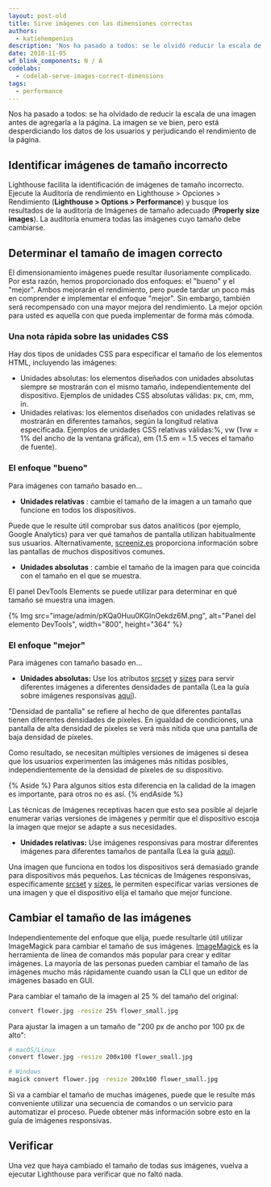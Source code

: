 ```yaml
---
layout: post-old
title: Sirve imágenes con las dimensiones correctas
authors:
  - katiehempenius
description: 'Nos ha pasado a todos: se le olvidó reducir la escala de una imagen antes de agregarla a la página. La imagen se ve bien, pero está desperdiciando los datos de los usuarios y perjudicando el rendimiento de la página.'
date: 2018-11-05
wf_blink_components: N / A
codelabs:
  - codelab-serve-images-correct-dimensions
tags:
  - performance
---
```


Nos ha pasado a todos: se ha olvidado de reducir la escala de una imagen antes de agregarla a la página. La imagen se ve bien, pero está desperdiciando los datos de los usuarios y perjudicando el rendimiento de la página.

## Identificar imágenes de tamaño incorrecto

Lighthouse facilita la identificación de imágenes de tamaño incorrecto. Ejecute la Auditoría de rendimiento en Lighthouse > Opciones > Rendimiento (**Lighthouse > Options > Performance**) y busque los resultados de la auditoría de Imágenes de tamaño adecuado (**Properly size images**). La auditoría enumera todas las imágenes cuyo tamaño debe cambiarse.

## Determinar el tamaño de imagen correcto

El dimensionamiento imágenes puede resultar ilusoriamente complicado. Por esta razón, hemos proporcionado dos enfoques: el "bueno" y el "mejor". Ambos mejorarán el rendimiento, pero puede tardar un poco más en comprender e implementar el enfoque "mejor". Sin embargo, también será recompensado con una mayor mejora del rendimiento. La mejor opción para usted es aquella con que pueda implementar de forma más cómoda.

### Una nota rápida sobre las unidades CSS

Hay dos tipos de unidades CSS para especificar el tamaño de los elementos HTML, incluyendo las imágenes:

- Unidades absolutas: los elementos diseñados con unidades absolutas siempre se mostrarán con el mismo tamaño, independientemente del dispositivo. Ejemplos de unidades CSS absolutas válidas: px, cm, mm, in.
- Unidades relativas: los elementos diseñados con unidades relativas se mostrarán en diferentes tamaños, según la longitud relativa especificada. Ejemplos de unidades CSS relativas válidas:%, vw (1vw = 1% del ancho de la ventana gráfica), em (1.5 em = 1.5 veces el tamaño de fuente).

### El enfoque "bueno"

Para imágenes con tamaño basado en…

- **Unidades relativas** : cambie el tamaño de la imagen a un tamaño que funcione en todos los dispositivos.

Puede que le resulte útil comprobar sus datos analíticos (por ejemplo, Google Analytics) para ver qué tamaños de pantalla utilizan habitualmente sus usuarios. Alternativamente, [screeniz.es](http://screensiz.es/) proporciona información sobre las pantallas de muchos dispositivos comunes.

- **Unidades absolutas** : cambie el tamaño de la imagen para que coincida con el tamaño en el que se muestra.

El panel DevTools Elements se puede utilizar para determinar en qué tamaño se muestra una imagen.

{% Img src="image/admin/pKQa0Huu0KGInOekdz6M.png", alt="Panel del elemento DevTools", width="800", height="364" %}

### El enfoque "mejor"

Para imágenes con tamaño basado en…

- **Unidades absolutas:** Use los atributos [srcset](https://developer.mozilla.org/docs/Web/HTML/Element/source#attr-srcset) y [sizes](https://developer.mozilla.org/docs/Web/HTML/Element/source#attr-sizes) para servir diferentes imágenes a diferentes densidades de pantalla (Lea la guía sobre imágenes responsivas [aquí](/serve-responsive-images)).

"Densidad de pantalla" se refiere al hecho de que diferentes pantallas tienen diferentes densidades de píxeles. En igualdad de condiciones, una pantalla de alta densidad de píxeles se verá más nítida que una pantalla de baja densidad de píxeles.

Como resultado, se necesitan múltiples versiones de imágenes si desea que los usuarios experimenten las imágenes más nítidas posibles, independientemente de la densidad de píxeles de su dispositivo.

{% Aside %} Para algunos sitios esta diferencia en la calidad de la imagen es importante, para otros no es así. {% endAside %}

Las técnicas de Imágenes receptivas hacen que esto sea posible al dejarle enumerar varias versiones de imágenes y permitir que el dispositivo escoja la imagen que mejor se adapte a sus necesidades.

- **Unidades relativas:** Use imágenes responsivas para mostrar diferentes imágenes para diferentes tamaños de pantalla (Lea la guía [aquí](/serve-responsive-images)).

Una imagen que funciona en todos los dispositivos será demasiado grande para dispositivos más pequeños. Las técnicas de Imágenes responsivas, específicamente [srcset](https://developer.mozilla.org/docs/Web/HTML/Element/source#attr-srcset%22) y [sizes](https://developer.mozilla.org/docs/Web/HTML/Element/source#attr-sizes), le permiten especificar varias versiones de una imagen y que el dispositivo elija el tamaño que mejor funcione.

## Cambiar el tamaño de las imágenes

Independientemente del enfoque que elija, puede resultarle útil utilizar ImageMagick para cambiar el tamaño de sus imágenes. [ImageMagick](https://www.imagemagick.org/script/index.php) es la herramienta de línea de comandos más popular para crear y editar imágenes. La mayoría de las personas pueden cambiar el tamaño de las imágenes mucho más rápidamente cuando usan la CLI que un editor de imágenes basado en GUI.

Para cambiar el tamaño de la imagen al 25 % del tamaño del original:

```bash
convert flower.jpg -resize 25% flower_small.jpg
```

Para ajustar la imagen a un tamaño de "200 px de ancho por 100 px de alto":

```bash
# macOS/Linux
convert flower.jpg -resize 200x100 flower_small.jpg

# Windows
magick convert flower.jpg -resize 200x100 flower_small.jpg
```

Si va a cambiar el tamaño de muchas imágenes, puede que le resulte más conveniente utilizar una secuencia de comandos o un servicio para automatizar el proceso. Puede obtener más información sobre esto en la guía de imágenes responsivas.

## Verificar

Una vez que haya cambiado el tamaño de todas sus imágenes, vuelva a ejecutar Lighthouse para verificar que no faltó nada.
